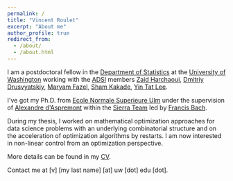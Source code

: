 ```yaml
---
permalink: /
title: "Vincent Roulet"
excerpt: "About me"
author_profile: true
redirect_from:
  - /about/
  - /about.html
---
```


I am a postdoctoral fellow in the [Department of Statistics](https://www.stat.washington.edu) at the [University of Washington](https://www.washington.edu/) working with the [ADSI](http://ads-institute.uw.edu/) members [Zaid Harchaoui](http://faculty.washington.edu/zaid), [Dmitriy Drusvyatskiy](http://sites.math.washington.edu/~ddrusv/), [Maryam Fazel](https://faculty.washington.edu/mfazel/), [Sham Kakade](https://homes.cs.washington.edu/~sham/),  [Yin Tat Lee](http://yintat.com/).

I've got my Ph.D. from [Ecole Normale Superieure Ulm](http://www.ens.fr) under the supervision of [Alexandre d'Aspremont](http://www.di.ens.fr/~aspremon/) within the [Sierra Team](http://www.di.ens.fr/sierra) led by [Francis Bach](http://www.di.ens.fr/~fbach/).

During my thesis, I worked on mathematical optimization approaches for data science problems with an underlying combinatorial structure and on the acceleration of optimization algorithms by restarts. I am now interested in non-linear control from an optimization perspective.

More details can be found in my [CV](../files/cv_vroulet.pdf).

Contact me at [v] [my last name] [at] uw [dot] edu [dot].
